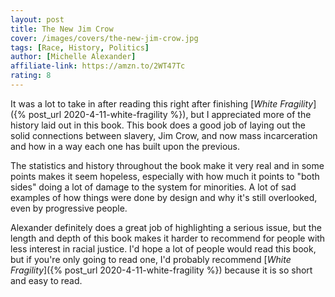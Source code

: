 ```yaml
---
layout: post
title: The New Jim Crow
cover: /images/covers/the-new-jim-crow.jpg
tags: [Race, History, Politics]
author: [Michelle Alexander]
affiliate-link: https://amzn.to/2WT47Tc
rating: 8
---
```


It was a lot to take in after reading this right after finishing [_White Fragility_]({% post_url 2020-4-11-white-fragility %}), but I appreciated more of the history laid out in this book. This book does a good job of laying out the solid connections between slavery, Jim Crow, and now mass incarceration and how in a way each one has built upon the previous.

The statistics and history throughout the book make it very real and in some points makes it seem hopeless, especially with how much it points to "both sides" doing a lot of damage to the system for minorities. A lot of sad examples of how things were done by design and why it's still overlooked, even by progressive people.

Alexander definitely does a great job of highlighting a serious issue, but the length and depth of this book makes it harder to recommend for people with less interest in racial justice. I'd hope a lot of people would read this book, but if you're only going to read one, I'd probably recommend [_White Fragility_]({% post_url 2020-4-11-white-fragility %}) because it is so short and easy to read.